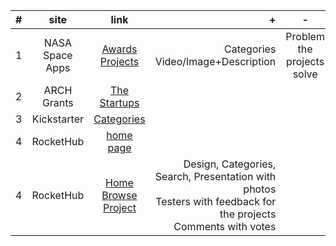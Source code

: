 | # | site | link |  +  |  -  |
|---|:----:|:----:|---:|:---:|
| 1 | NASA Space Apps | [Awards](https://2014.spaceappschallenge.org/awards/)<br/>[Projects](https://2014.spaceappschallenge.org/project/) | Categories<br/>Video/Image+Description | Problem the projects solve |
| 2 | ARCH Grants |  [The Startups](http://archgrants.org/2014-startups/) |  |  |
| 3 | Kickstarter | [Categories](https://www.kickstarter.com/discover?ref=nav) |  |  |
| 4 | RocketHub | [home page](http://www.rockethub.com/) |  |  |
| 4 | RocketHub | [Home](http://www.erlibird.com/)<br/>[Browse](http://www.erlibird.com/browse)<br/>[Project](http://www.erlibird.com/go/patook) | Design, Categories, Search, Presentation with photos<br/>Testers with feedback for the projects<br/>Comments with votes |  |